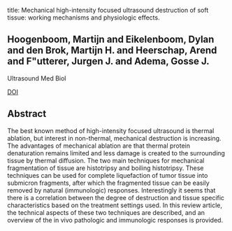 title: Mechanical high-intensity focused ultrasound destruction of soft tissue: working mechanisms and physiologic effects.

## Hoogenboom, Martijn and Eikelenboom, Dylan and den Brok, Martijn H. and Heerschap, Arend and F"utterer, Jurgen J. and Adema, Gosse J.
Ultrasound Med Biol

<a href="https://doi.org/10.1016/j.ultrasmedbio.2015.02.006">DOI</a>

## Abstract
The best known method of high-intensity focused ultrasound is thermal ablation, but interest in non-thermal, mechanical destruction is increasing. The advantages of mechanical ablation are that thermal protein denaturation remains limited and less damage is created to the surrounding tissue by thermal diffusion. The two main techniques for mechanical fragmentation of tissue are histotripsy and boiling histotripsy. These techniques can be used for complete liquefaction of tumor tissue into submicron fragments, after which the fragmented tissue can be easily removed by natural (immunologic) responses. Interestingly it seems that there is a correlation between the degree of destruction and tissue specific characteristics based on the treatment settings used. In this review article, the technical aspects of these two techniques are described, and an overview of the in vivo pathologic and immunologic responses is provided.

